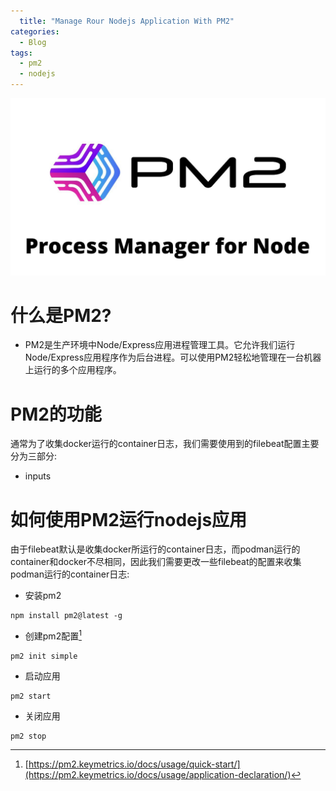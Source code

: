 ```yaml
---
  title: "Manage Rour Nodejs Application With PM2"
categories:
  - Blog
tags:
  - pm2
  - nodejs
---
```

![pm2](/assets/images/pm2.jpeg "pm2")
# 什么是PM2?
 - PM2是生产环境中Node/Express应用进程管理工具。它允许我们运行Node/Express应用程序作为后台进程。可以使用PM2轻松地管理在一台机器上运行的多个应用程序。
# PM2的功能
通常为了收集docker运行的container日志，我们需要使用到的filebeat配置主要分为三部分:
- inputs

# 如何使用PM2运行nodejs应用
  由于filebeat默认是收集docker所运行的container日志，而podman运行的container和docker不尽相同，因此我们需要更改一些filebeat的配置来收集podman运行的container日志:
- 安装pm2
```shell
npm install pm2@latest -g
```
- 创建pm2配置[^1]
```shell
pm2 init simple
```
- 启动应用
```shell
pm2 start
```
- 关闭应用
```shell
pm2 stop 
```

[^1]: [https://pm2.keymetrics.io/docs/usage/quick-start/](https://pm2.keymetrics.io/docs/usage/application-declaration/)
<script src="{{ "/assets/js/mermaid.min.js" | relative_url }}"></script>
